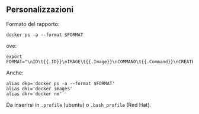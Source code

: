 ## Personalizzazioni

Formato del rapporto:
```
docker ps -a --format $FORMAT
```
ove:
```
export FORMAT="\nID\t{{.ID}}\nIMAGE\t{{.Image}}\nCOMMAND\t{{.Command}}\nCREATED\t{{.RunningFor}}\nSTATUS\t{{.Status}}\nPORTS\t{{.Ports}}\nNAMES\t{{.Names}}\n"
```
Anche:
```
alias dkp='docker ps -a --format $FORMAT'
alias dki='docker images'
alias dkr='docker rm'
```
Da inserirsi in `.profile` (ubuntu) o `.bash_profile` (Red Hat).
